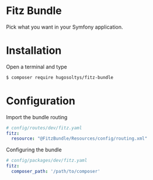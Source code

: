 Fitz Bundle
=

Pick what you want in your Symfony application.

Installation
=
Open a terminal and type
```bash
$ composer require hugosoltys/fitz-bundle
```

Configuration
=
Import the bundle routing
```yaml
# config/routes/dev/fitz.yaml
fitz:
  resource: "@FitzBundle/Resources/config/routing.xml"
```

Configuring the bundle
```yaml
# config/packages/dev/fitz.yaml
fitz:
  composer_path: '/path/to/composer'
```